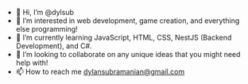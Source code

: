 - 👋 Hi, I’m @dylsub
- 👀 I’m interested in web development, game creation, and everything else programming!
- 🌱 I’m currently learning JavaScript, HTML, CSS, NestJS (Backend Development), and C#.
- 💞️ I’m looking to collaborate on any unique ideas that you might need help with!
- 📫 How to reach me dylansubramanian@gmail.com

<!---
dylsub/dylsub is a ✨ special ✨ repository because its `README.md` (this file) appears on your GitHub profile.
You can click the Preview link to take a look at your changes.
--->
